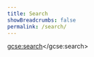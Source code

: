 ```yaml
---
title: Search
showBreadcrumbs: false
permalink: /search/
---
```


<script>
  (function() {
    var cx = '012207443753150490891:amdtnnkjrhm';
    var gcse = document.createElement('script');
    gcse.type = 'text/javascript';
    gcse.async = true;
    gcse.src = (document.location.protocol == 'https:' ? 'https:' : 'http:') +
        '//cse.google.com/cse.js?cx=' + cx;
    var s = document.getElementsByTagName('script')[0];
    s.parentNode.insertBefore(gcse, s);
  })();
</script>
<gcse:search></gcse:search>

<style type="text/css">

.gsc-control-cse, .gsc-control-cse .gsc-table-result {
  font-family: "Lato", sans-serif;
}

.cse .gsc-control-cse, .gsc-control-cse {
  padding: 0;
}
.gsc-selected-option-container {
  min-width: 80px;
}

.cse input.gsc-search-button, input.gsc-search-button {
  height: 28px;
  padding: 5px 13px;
}

input.gsc-input {
  font-size: 16px;
}

</style>
